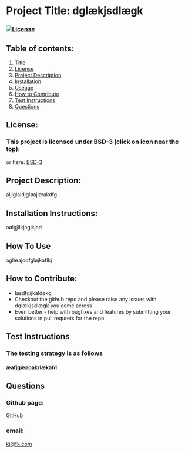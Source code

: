 
  # Project Title: dglækjsdlægk 
  ### [![License](https://img.shields.io/badge/License-BSD%203--Clause-blue.svg)](https://opensource.org/licenses/BSD-3-Clause)
  
  ## Table of contents:
  1. [Title](#Project-Title)
  1. [License](#License)
  1. [Project Description](#Project-Description)
  1. [Installation](#Installation-Instructions)
  1. [Useage](#How-To-Use)
  1. [How to Contribute](#How-to-Contribute)
  1. [Test Instructions](#Test-Instructions)
  1. [Questions](#Questions)

  ## License: 
  ### This project is licensed under BSD-3 (click on icon near the top):
  or here: [BSD-3](https://opensource.org/licenses/BSD-3-Clause)
 

  ## Project Description:
  aljiglaidjgløajlæakdfg
  ## Installation Instructions:
  aølgjilkjaglkjad
  ## How To Use
  aglæajodfgløjkaflkj
  ## How to Contribute:
  * lasdfgijkaldøkgj
  * Checkout the github repo and please raise any issues with dglækjsdlægk you come across 
  * Even better - help with bugfixes and features by submitting your solutions in pull requrets for the repo 
  ## Test Instructions
  ### The testing strategy is as follows
  #### æafjgæøoakrlækafd

  ## Questions
  ### Github page:
  [GitHub](/kjilj/øsklæfg)
  ### email:
  [kj@fk.com](mailto:kj@fk.com) 
